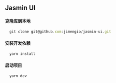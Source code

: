 ## Jasmin UI

#### 克隆库到本地

```ts
  git clone git@github.com:jimengio/jasmin-ui.git
```

#### 安装开发依赖

```ts
  yarn install
```

#### 启动项目

```ts
  yarn dev
```

